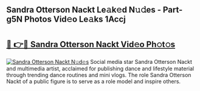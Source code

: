## Sandra Otterson Nackt Le𝚊k𝚎d N𝚞𝚍es - Part-g5N Photos Vid𝚎o Le𝚊ks 1Accj

# <h2><a href="http://fb015j.evod.top/?m=Sandra+Otterson+Nackt">🔗 👉🔴 Sandra Otterson Nackt Vid𝚎o Ph𝚘t𝚘s</a></h2>

[![Sandra Otterson Nackt N𝚞d𝚎s](https://i.imgur.com/8V9OHl7.gif)](http://fb015j.evod.top/?m=Sandra+Otterson+Nackt)
Social media star Sandra Otterson Nackt and multimedia artist, acclaimed for publishing dance and lifestyle material through trending dance routines and mini vlogs. The role Sandra Otterson Nackt of a public figure is to serve as a role model and inspire others. 
